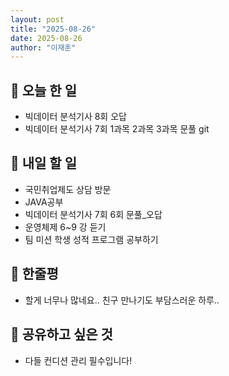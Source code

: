 ```yaml
---
layout: post
title: "2025-08-26" 
date: 2025-08-26 
author: "이재훈" 
---
```

## 📝 오늘 한 일

- 빅데이터 분석기사 8회 오답
- 빅데이터 분석기사 7회 1과목 2과목 3과목 문풀
git

## 🎯 내일 할 일

- 국민취업제도 상담 방문
- JAVA공부
- 빅데이터 분석기사 7회 6회 문풀_오답
- 운영체제 6~9 강 듣기
- 팀 미션 학생 성적 프로그램 공부하기
## 💭 한줄평

- 할게 너무나 많네요.. 친구 만나기도 부담스러운 하루..

## 🔗 공유하고 싶은 것

- 다들 컨디션 관리 필수입니다!